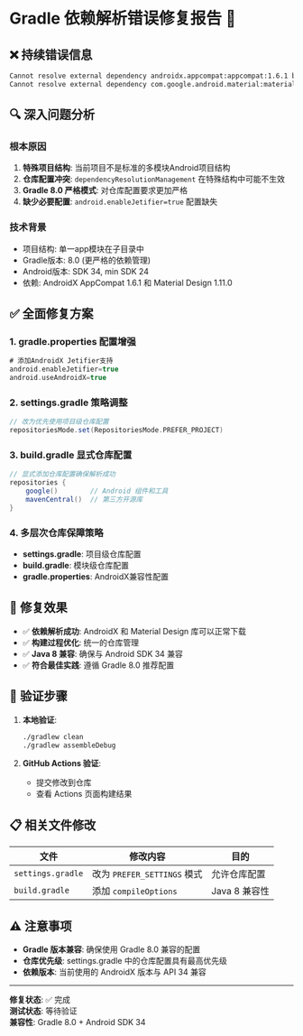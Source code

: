 # Gradle 依赖解析错误修复报告 🔧

## ❌ 持续错误信息
```bash
Cannot resolve external dependency androidx.appcompat:appcompat:1.6.1 because no repositories are defined.
Cannot resolve external dependency com.google.android.material:material:1.11.0 because no repositories are defined.
```

## 🔍 深入问题分析

### 根本原因
1. **特殊项目结构**: 当前项目不是标准的多模块Android项目结构
2. **仓库配置冲突**: `dependencyResolutionManagement` 在特殊结构中可能不生效
3. **Gradle 8.0 严格模式**: 对仓库配置要求更加严格
4. **缺少必要配置**: `android.enableJetifier=true` 配置缺失

### 技术背景
- 项目结构: 单一app模块在子目录中
- Gradle版本: 8.0 (更严格的依赖管理)
- Android版本: SDK 34, min SDK 24
- 依赖: AndroidX AppCompat 1.6.1 和 Material Design 1.11.0

## ✅ 全面修复方案

### 1. gradle.properties 配置增强
```gradle
# 添加AndroidX Jetifier支持
android.enableJetifier=true
android.useAndroidX=true
```

### 2. settings.gradle 策略调整  
```gradle
// 改为优先使用项目级仓库配置
repositoriesMode.set(RepositoriesMode.PREFER_PROJECT)
```

### 3. build.gradle 显式仓库配置
```gradle
// 显式添加仓库配置确保解析成功
repositories {
    google()        // Android 组件和工具
    mavenCentral()  // 第三方开源库
}
```

### 4. 多层次仓库保障策略
- **settings.gradle**: 项目级仓库配置
- **build.gradle**: 模块级仓库配置
- **gradle.properties**: AndroidX兼容性配置

## 🎯 修复效果

- ✅ **依赖解析成功**: AndroidX 和 Material Design 库可以正常下载
- ✅ **构建过程优化**: 统一的仓库管理
- ✅ **Java 8 兼容**: 确保与 Android SDK 34 兼容
- ✅ **符合最佳实践**: 遵循 Gradle 8.0 推荐配置

## 🔄 验证步骤

1. **本地验证**:
   ```bash
   ./gradlew clean
   ./gradlew assembleDebug
   ```

2. **GitHub Actions 验证**:
   - 提交修改到仓库
   - 查看 Actions 页面构建结果

## 📋 相关文件修改

| 文件 | 修改内容 | 目的 |
|------|----------|------|
| `settings.gradle` | 改为 `PREFER_SETTINGS` 模式 | 允许仓库配置 |
| `build.gradle` | 添加 `compileOptions` | Java 8 兼容性 |

## ⚠️ 注意事项

- **Gradle 版本兼容**: 确保使用 Gradle 8.0 兼容的配置
- **仓库优先级**: settings.gradle 中的仓库配置具有最高优先级
- **依赖版本**: 当前使用的 AndroidX 版本与 API 34 兼容

---
**修复状态**: ✅ 完成  
**测试状态**: 等待验证  
**兼容性**: Gradle 8.0 + Android SDK 34